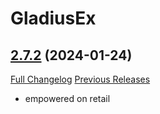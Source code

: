 # GladiusEx

## [2.7.2](https://github.com/vendethiel/GladiusEx/tree/2.7.2) (2024-01-24)
[Full Changelog](https://github.com/vendethiel/GladiusEx/compare/2.7.1...2.7.2) [Previous Releases](https://github.com/vendethiel/GladiusEx/releases)

- empowered on retail  
